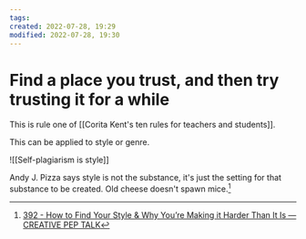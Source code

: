 ```yaml
---
tags: 
created: 2022-07-28, 19:29
modified: 2022-07-28, 19:30
---
```


# Find a place you trust, and then try trusting it for a while
This is rule one of [[Corita Kent's ten rules for teachers and students]].

This can be applied to style or genre.

![[Self-plagiarism is style]]

Andy J. Pizza says style is not the substance, it's just the setting for that substance to be created. Old cheese doesn't spawn mice.[^1]

[^1]: [392 - How to Find Your Style & Why You’re Making it Harder Than It Is — CREATIVE PEP TALK](https://www.creativepeptalk.com/episodes/392)